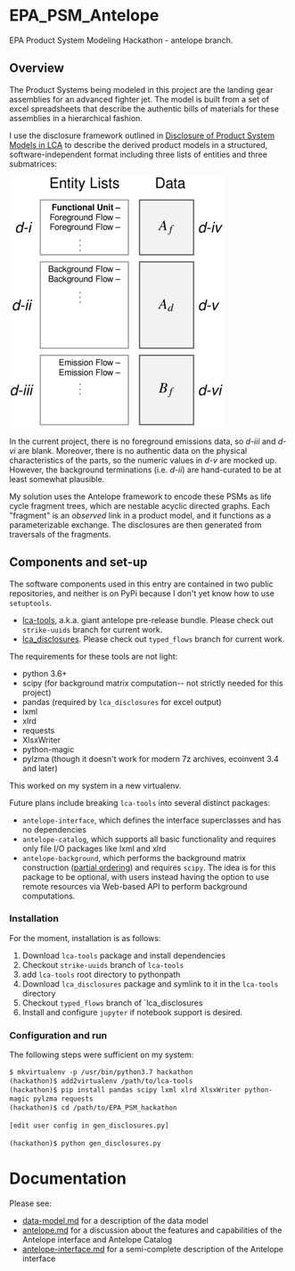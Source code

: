 # EPA_PSM_Antelope

EPA Product System Modeling Hackathon - antelope branch.  

## Overview

The Product Systems being modeled in this project are the landing gear assemblies for an advanced fighter jet.  The model is built from a set of excel spreadsheets that describe the authentic bills of materials for these assemblies in a hierarchical fashion.

I use the disclosure framework outlined in [Disclosure of Product System Models in LCA](https://doi.org/10.1111/jiec.12810) to describe the derived product models in a structured, software-independent format including three lists of entities and three submatrices:

<img alt="Graphical depiction of an LCA disclosure" src="jie-disclosure_fig3.png" width=384>

In the current project, there is no foreground emissions data, so *d-iii* and *d-vi* are blank. Moreover, there is no authentic data on the physical characteristics of the parts, so the numeric values in *d-v* are mocked up.  However, the background terminations (i.e. *d-ii*) are hand-curated to be at least somewhat plausible.

My solution uses the Antelope framework to encode these PSMs as life cycle fragment trees, which are nestable acyclic directed graphs. Each "fragment" is an _observed_ link in a product model, and it functions as a parameterizable exchange.  The disclosures are then generated from traversals of the fragments.

## Components and set-up

The software components used in this entry are contained in two public repositories, and neither is on PyPi because I don't yet know how to use `setuptools`.

 * [lca-tools](https://github.com/bkuczenski/lca-tools), a.k.a. giant antelope pre-release bundle. Please check out `strike-uuids` branch for current work.
 * [lca_disclosures](https://github.com/pjamesjoyce/lca_disclosures). Please check out `typed_flows` branch for current work.

The requirements for these tools are not light:

 - python 3.6+
 - scipy (for background matrix computation-- not strictly needed for this project)
 - pandas (required by `lca_disclosures` for excel output)
 - lxml
 - xlrd
 - requests
 - XlsxWriter
 - python-magic
 - pylzma (though it doesn't work for modern 7z archives, ecoinvent 3.4 and later)

This worked on my system in a new virtualenv.

Future plans include breaking `lca-tools` into several distinct packages:

 - `antelope-interface`, which defines the interface superclasses and has no dependencies
 - `antelope-catalog`, which supports all basic functionality and requires only file I/O packages like lxml and xlrd
 - `antelope-background`, which performs the background matrix construction ([partial ordering](https://doi.org/10.1007/s11367-015-0972-x)) and requires `scipy`. The idea is for this package to be optional, with users instead having the option to use remote resources via Web-based API to perform background computations.

### Installation

For the moment, installation is as follows:

 1. Download `lca-tools` package and install dependencies
 1. Checkout `strike-uuids` branch of `lca-tools`
 1. add `lca-tools` root directory to pythonpath
 1. Download `lca_disclosures` package and symlink to it in the `lca-tools` directory
 1. Checkout `typed_flows` branch of `lca_disclosures
 1. Install and configure `jupyter` if notebook support is desired.

### Configuration and run

The following steps were sufficient on my system:

    $ mkvirtualenv -p /usr/bin/python3.7 hackathon
    (hackathon)$ add2virtualenv /path/to/lca-tools
    (hackathon)$ pip install pandas scipy lxml xlrd XlsxWriter python-magic pylzma requests
    (hackathon)$ cd /path/to/EPA_PSM_hackathon

    [edit user config in gen_disclosures.py]

    (hackathon)$ python gen_disclosures.py

# Documentation

Please see:
 * [data-model.md](data-model.md) for a description of the data model
 * [antelope.md](antelope.md) for a discussion about the features and capabilities of the Antelope interface and Antelope Catalog
 * [antelope-interface.md](antelope-interface.md) for a semi-complete description of the Antelope interface
